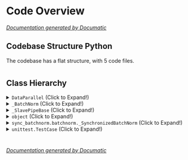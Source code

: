# Code Overview

[_Documentation generated by Documatic_](https://www.documatic.com)

<!---Documatic-section-Codebase Structure Python-start--->
## Codebase Structure Python

The codebase has a flat structure, with 5 code files.

# #
<!---Documatic-section-Codebase Structure Python-end--->

<!---Documatic-section-Class Hierarchy-start--->
## Class Hierarchy

<!---Documatic-block-DataParallel-start--->
<details>
	<summary><code>DataParallel</code> (Click to Expand!)</summary>

* sync_batchnorm.replicate.DataParallelWithCallback
</details>
<!---Documatic-block-DataParallel-end--->

<!---Documatic-block-_BatchNorm-start--->
<details>
	<summary><code>_BatchNorm</code> (Click to Expand!)</summary>

* sync_batchnorm.batchnorm._SynchronizedBatchNorm
</details>
<!---Documatic-block-_BatchNorm-end--->

<!---Documatic-block-_SlavePipeBase-start--->
<details>
	<summary><code>_SlavePipeBase</code> (Click to Expand!)</summary>

* sync_batchnorm.comm.SlavePipe
</details>
<!---Documatic-block-_SlavePipeBase-end--->

<!---Documatic-block-object-start--->
<details>
	<summary><code>object</code> (Click to Expand!)</summary>

* sync_batchnorm.comm.FutureResult
* sync_batchnorm.comm.SyncMaster
* sync_batchnorm.replicate.CallbackContext
</details>
<!---Documatic-block-object-end--->

<!---Documatic-block-sync_batchnorm.batchnorm._SynchronizedBatchNorm-start--->
<details>
	<summary><code>sync_batchnorm.batchnorm._SynchronizedBatchNorm</code> (Click to Expand!)</summary>

* sync_batchnorm.batchnorm.SynchronizedBatchNorm1d
* sync_batchnorm.batchnorm.SynchronizedBatchNorm2d
* sync_batchnorm.batchnorm.SynchronizedBatchNorm3d
</details>
<!---Documatic-block-sync_batchnorm.batchnorm._SynchronizedBatchNorm-end--->

<!---Documatic-block-unittest.TestCase-start--->
<details>
	<summary><code>unittest.TestCase</code> (Click to Expand!)</summary>

* sync_batchnorm.unittest.TorchTestCase
</details>
<!---Documatic-block-unittest.TestCase-end--->

# #
<!---Documatic-section-Class Hierarchy-end--->

[_Documentation generated by Documatic_](https://www.documatic.com)